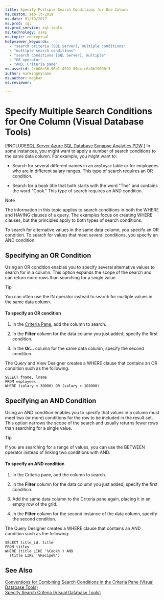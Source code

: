 ```yaml
---
title: Specify Multiple Search Conditions for One Column
ms.custom: seo-lt-2019
ms.date: 01/19/2017
ms.prod: sql
ms.prod_service: sql-tools
ms.technology: ssms
ms.topic: conceptual
helpviewer_keywords: 
  - "search criteria [SQL Server], multiple conditions"
  - "multiple search conditions"
  - "search conditions [SQL Server], multiple"
  - "OR operator"
  - "AND, Criteria pane"
ms.assetid: 2c006e36-56b1-4992-89b4-c6c0b19808f3
author: markingmyname
ms.author: maghan
ms.reviewer: 

---
```

# Specify Multiple Search Conditions for One Column (Visual Database Tools)
[!INCLUDE[SQL Server Azure SQL Database Synapse Analytics PDW ](../../includes/applies-to-version/sql-asdb-asdbmi-asa-pdw.md)]
In some instances, you might want to apply a number of search conditions to the same data column. For example, you might want to:  
  
-   Search for several different names in an `employee` table or for employees who are in different salary ranges. This type of search requires an OR condition.  
  
-   Search for a book title that both starts with the word "The" and contains the word "Cook." This type of search requires an AND condition.  
  
> [!NOTE]  
> The information in this topic applies to search conditions in both the WHERE and HAVING clauses of a query. The examples focus on creating WHERE clauses, but the principles apply to both types of search conditions.  
  
To search for alternative values in the same data column, you specify an OR condition. To search for values that meet several conditions, you specify an AND condition.  
  
## Specifying an OR Condition  
Using an OR condition enables you to specify several alternative values to search for in a column. This option expands the scope of the search and can return more rows than searching for a single value.  
  
> [!TIP]  
> You can often use the IN operator instead to search for multiple values in the same data column.  
  
#### To specify an OR condition  
  
1.  In the [Criteria Pane](../../ssms/visual-db-tools/criteria-pane-visual-database-tools.md), add the column to search.  
  
2.  In the **Filter** column for the data column you just added, specify the first condition.  
  
3.  In the **Or...** column for the same data column, specify the second condition.  
  
The Query and View Designer creates a WHERE clause that contains an OR condition such as the following:  
  
```  
SELECT fname, lname  
FROM employees  
WHERE (salary < 30000) OR (salary > 100000)  
```  
  
## Specifying an AND Condition  
Using an AND condition enables you to specify that values in a column must meet two (or more) conditions for the row to be included in the result set. This option narrows the scope of the search and usually returns fewer rows than searching for a single value.  
  
> [!TIP]  
> If you are searching for a range of values, you can use the BETWEEN operator instead of linking two conditions with AND.  
  
#### To specify an AND condition  
  
1.  In the Criteria pane, add the column to search.  
  
2.  In the **Filter** column for the data column you just added, specify the first condition.  
  
3.  Add the same data column to the Criteria pane again, placing it in an empty row of the grid.  
  
4.  In the **Filter** column for the second instance of the data column, specify the second condition.  
  
The Query Designer creates a WHERE clause that contains an AND condition such as the following:  
  
```  
SELECT title_id, title  
FROM titles  
WHERE (title LIKE '%Cook%') AND   
  (title LIKE '%Recipe%')  
```  
  
## See Also  
[Conventions for Combining Search Conditions in the Criteria Pane &#40;Visual Database Tools&#41;](../../ssms/visual-db-tools/conventions-combine-search-conditions-in-criteria-pane-visual-db-tools.md)  
[Specify Search Criteria &#40;Visual Database Tools&#41;](../../ssms/visual-db-tools/specify-search-criteria-visual-database-tools.md)  
  
